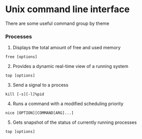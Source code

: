 # Unix command line interface

There are some useful command group by theme


### Processes
1. Displays the total amount of free and used memory
```
free [options]
```
2. Provides a dynamic real-time view of a running system
```
top [options]
```
3. Send a signal to a process
```
kill [-s][-l]%pid
```
4. Runs a command with a modified scheduling priority
```
nice [OPTION][COMMAND[ARG]...]
```

5. Gets snapshot of the status of currently running processes
```
top [options]
```
